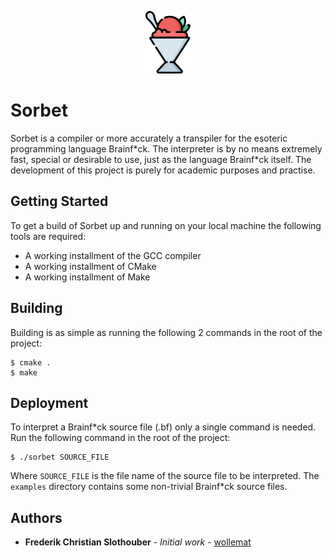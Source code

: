 

<p align="center"> <img src="./doc/icon.png" alt="icon" width="100" height="100" /> </p>

# Sorbet

Sorbet is a compiler or more accurately a transpiler for the esoteric programming language Brainf\*ck. The interpreter is by no means extremely fast, special or desirable to use, just as the language Brainf\*ck itself. The development of this project is purely for academic purposes and practise.

## Getting Started

To get a build of Sorbet up and running on your local machine the following tools are required:

* A working installment of the GCC compiler
* A working installment of CMake
* A working installment of Make

## Building

Building is as simple as running the following 2 commands in the root of the project:

```
$ cmake .
$ make
```

## Deployment

To interpret a Brainf\*ck source file (.bf) only a single command is needed. Run the following command in the root of the project:

```
$ ./sorbet SOURCE_FILE
```

Where `SOURCE_FILE` is the file name of the source file to be interpreted. The `examples` directory contains some non-trivial Brainf\*ck source files.

## Authors

* **Frederik Christian Slothouber** - *Initial work* - [wollemat](https://github.com/wollemat)
